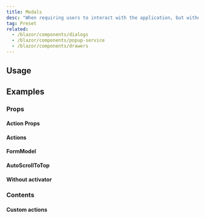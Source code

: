 ```yaml
---
title: Modals
desc: "When requiring users to interact with the application, but without jumping to a new page and interrupting the user's workflow, you can use **Modal** to create a new floating layer over the current page to get user feedback or display information."
tag: Preset
related:
  - /blazor/components/dialogs
  - /blazor/components/popup-service
  - /blazor/components/drawers
--- 
```


## Usage

<masa-example file="Examples.components.modals.Usage"></masa-example>

## Examples

### Props

#### Action Props

<masa-example file="Examples.components.modals.ActionProps"></masa-example>

#### Actions

<masa-example file="Examples.components.modals.Actions"></masa-example>

#### FormModel

<masa-example file="Examples.components.modals.FormModel"></masa-example>

#### AutoScrollToTop

<masa-example file="Examples.components.modals.ScrollToTopOnHide"></masa-example>

#### Without activator

<masa-example file="Examples.components.modals.WithoutActivator"></masa-example>

### Contents

#### Custom actions

<masa-example file="Examples.components.modals.CustomActions"></masa-example>